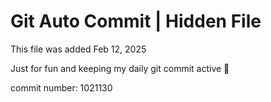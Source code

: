 # Git Auto Commit | Hidden File

This file was added Feb 12, 2025

Just for fun and keeping my daily git commit active 🤪

commit number: 1021130
